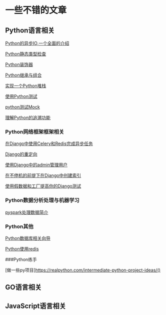 # 一些不错的文章

## Python语言相关

[Python的异步IO,一个全面的介绍](https://realpython.com/async-io-python/)

[Python静态类型检查](https://realpython.com/python-type-checking/)

[Python装饰器](https://realpython.com/primer-on-python-decorators/)

[Python继承与组合](https://realpython.com/inheritance-composition-python/)

[实现一个Python堆栈](https://realpython.com/how-to-implement-python-stack/)

[使用Python测试](https://realpython.com/python-testing/)

[python测试Mock](https://realpython.com/python-mock-library/)

[理解Python的追溯功能](https://realpython.com/python-traceback/)

### Python网络框架框架相关

[在Django中使用Celery和Redis完成异步任务](https://stackabuse.com/asynchronous-tasks-in-django-with-redis-and-celery/)

[Django的重定向](https://realpython.com/django-redirects/)

[使用Django中的admin管理用户](https://realpython.com/manage-users-in-django-admin/)

[在不停机的前提下在Django中创建索引](https://realpython.com/create-django-index-without-downtime/)

[使用假数据和工厂提高你的Django测试](https://hacksoft.blog/improve-your-tests-django-fakes-and-factories/)

### Python数据分析处理与机器学习

[pyspark处理数据简介](https://realpython.com/pyspark-intro/)

### Python其他

[Python数据库相关向导](https://realpython.com/tutorials/databases/)

[Python使用redis](https://realpython.com/python-redis/)

###Python练手

[做一些py项目]https://realpython.com/intermediate-python-project-ideas/()

## GO语言相关

## JavaScript语言相关
